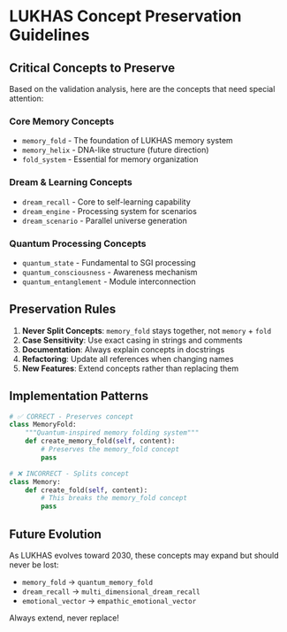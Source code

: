 # LUKHAS Concept Preservation Guidelines

## Critical Concepts to Preserve

Based on the validation analysis, here are the concepts that need special attention:

### Core Memory Concepts
- `memory_fold` - The foundation of LUKHAS memory system
- `memory_helix` - DNA-like structure (future direction)
- `fold_system` - Essential for memory organization

### Dream & Learning Concepts  
- `dream_recall` - Core to self-learning capability
- `dream_engine` - Processing system for scenarios
- `dream_scenario` - Parallel universe generation

### Quantum Processing Concepts
- `quantum_state` - Fundamental to SGI processing
- `quantum_consciousness` - Awareness mechanism
- `quantum_entanglement` - Module interconnection

## Preservation Rules

1. **Never Split Concepts**: `memory_fold` stays together, not `memory` + `fold`
2. **Case Sensitivity**: Use exact casing in strings and comments
3. **Documentation**: Always explain concepts in docstrings
4. **Refactoring**: Update all references when changing names
5. **New Features**: Extend concepts rather than replacing them

## Implementation Patterns

```python
# ✅ CORRECT - Preserves concept
class MemoryFold:
    """Quantum-inspired memory folding system"""
    def create_memory_fold(self, content):
        # Preserves the memory_fold concept
        pass

# ❌ INCORRECT - Splits concept  
class Memory:
    def create_fold(self, content):
        # This breaks the memory_fold concept
        pass
```

## Future Evolution

As LUKHAS evolves toward 2030, these concepts may expand but should never be lost:
- `memory_fold` → `quantum_memory_fold`
- `dream_recall` → `multi_dimensional_dream_recall`
- `emotional_vector` → `empathic_emotional_vector`

Always extend, never replace!
